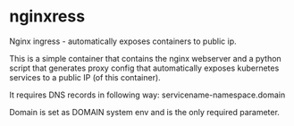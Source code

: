 # nginxress
Nginx ingress - automatically exposes containers to public ip.

This is a simple container that contains the nginx webserver and a python script that generates proxy config that automatically exposes kubernetes services to a public IP (of this container).

It requires DNS records in following way: servicename-namespace.domain

Domain is set as DOMAIN system env and is the only required parameter.
